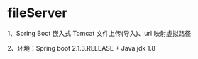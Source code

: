 # fileServer
1、Spring Boot 嵌入式 Tomcat 文件上传(导入)、url 映射虚拟路径

2、环境：Spring boot 2.1.3.RELEASE + Java jdk 1.8

